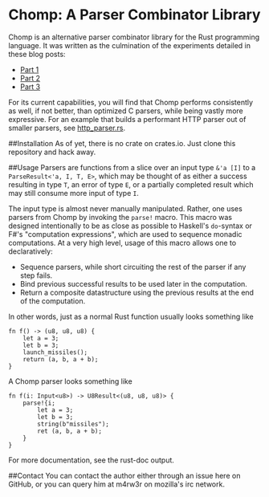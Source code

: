 # Chomp: A Parser Combinator Library
Chomp is an alternative parser combinator library for the Rust programming language. It was written as the culmination of the experiments detailed in these blog posts:
* [Part 1](http://m4rw3r.github.io/parser-combinator-experiments-rust/)
* [Part 2](http://m4rw3r.github.io/parser-combinator-experiments-errors)
* [Part 3](http://m4rw3r.github.io/parser-combinator-experiments-part-3)

For its current capabilities, you will find that Chomp performs consistently as well, if not better, than optimized C parsers, while being vastly more expressive. For an example that builds a performant HTTP parser out of smaller parsers, see [http_parser.rs](examples/http_parser.rs).

##Installation
As of yet, there is no crate on crates.io. Just clone this repository and hack away.

##Usage
Parsers are functions from a slice over an input type `&'a [I]` to a `ParseResult<'a, I, T, E>`, which may be thought of as either a success resulting in type `T`, an error of type `E`, or a partially completed result which may still consume more input of type `I`.

The input type is almost never manually manipulated. Rather, one uses parsers from Chomp by invoking the `parse!` macro. This macro was designed intentionally to be as close as possible to Haskell's `do`-syntax or F#'s "computation expressions", which are used to sequence monadic computations. At a very high level, usage of this macro allows one to declaratively:
* Sequence parsers, while short circuiting the rest of the parser if any step fails.
* Bind previous successful results to be used later in the computation.
* Return a composite datastructure using the previous results at the end of the computation.

In other words, just as a normal Rust function usually looks something like
```
fn f() -> (u8, u8, u8) {
    let a = 3;
    let b = 3;
    launch_missiles();
    return (a, b, a + b);
}
```

A Chomp parser looks something like

```
fn f(i: Input<u8>) -> U8Result<(u8, u8, u8)> {
    parse!{i;
        let a = 3;
        let b = 3;
        string(b"missiles");
        ret (a, b, a + b);
    }
} 
``` 

For more documentation, see the rust-doc output.

##Contact
You can contact the author either through an issue here on GitHub, or you can query him at m4rw3r on mozilla's irc network.
